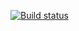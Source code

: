 [![Build status](https://ci.appveyor.com/api/projects/status/jk6yy4wfug1w679c?svg=true)](https://ci.appveyor.com/project/LiubovSokolova89/patterns-dz5-1)
